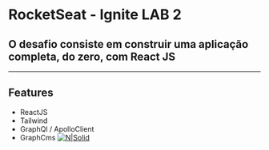 # RocketSeat - Ignite LAB 2

## O desafio consiste em construir uma aplicação completa, do zero, com React JS

---

## Features

- ReactJS
- Tailwind
- GraphQl / ApolloClient
- GraphCms
  [![N|Solid](https://www.rocketseat.com.br/assets/logos/rocketseat.svg)]()
